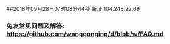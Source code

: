##2018年09月28日07时08分44秒 新址 104.248.22.69
### 兔友常见问题及解答: https://github.com/wanggonging/d/blob/w/FAQ.md
